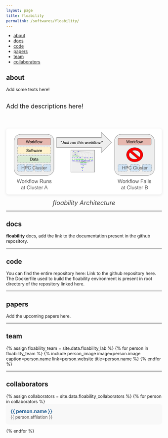 ```yaml
---
layout: page
title: floability
permalink: /softwares/floability/
---
```



<!-- Navigation Bar -->
<div class="navbar">
    <div class="navbar-inner">
        <ul class="nav">
            <li><a href="#about">about</a></li>
            <li><a href="#docs">docs</a></li>
            <li><a href="#code">code</a></li>
            <li><a href="#papers">papers</a></li>
            <li><a href="#team">team</a></li>
            <li><a href="#collaborators">collaborators</a></li>
        </ul>
    </div>
</div>


## about

Add some texts here! 

<div style="display: flex; align-items: flex-start; gap: 2em; margin: 0.2em 0; flex-wrap: wrap; font-size: 20px;">
  <div style="flex: 2 1 500px; min-width: 450px;">
    <p>Add the descriptions here!</p>


  </div>
  <div style="flex: 1 1 300px; min-width: 250px; text-align: center;">
    <img src="/images/softwares/floability-Arch.png" alt="floability Architecture Diagram" style="max-width:100%; height:auto; border-radius:8px; box-shadow:0 2px 8px rgba(0,0,0,0.1);">
    <div style="color:#444; margin-top:0.5em; font-style:italic;">floability Architecture</div>
  </div>
</div>

-------------

## docs

**floability** docs, add the link to the documentation present in the github repository.

-------------

## code

You can find the entire repository here: Link to the github repository here.
The Dockerfile used to build the floability environment is present in root directory of the repository linked here.

-------------

## papers

Add the upcoming papers here.

-------------

## team

<div class="flex-container people image-container">
{% assign floability_team = site.data.floability_lab %}
{% for person in floability_team %}
  {% include person_image image=person.image caption=person.name link=person.website title=person.name %}
{% endfor %}
</div>

-------------


## collaborators

<div style="display: flex; flex-wrap: wrap; gap: 1.5em 2em;">
  <ul style="list-style: none; padding: 0; margin: 0; width: 100%;">
  {% assign collaborators = site.data.floability_collaborators %}
  {% for person in collaborators %}
    <li style="margin-bottom: 1em; padding: 1em; border-radius: 8px; background: #f8f8f8; box-shadow: 0 1px 4px rgba(0,0,0,0.04);">
      <span style="font-weight: bold; font-size: 1.1em;">
        <a href="{{ person.website }}" target="_blank" style="color: #2a6496; text-decoration: none;">{{ person.name }}</a>
      </span><br>
      <span style="color: #555; font-size: 0.98em;">{{ person.affliation }}</span>
    </li>
  {% endfor %}
  </ul>
</div>
